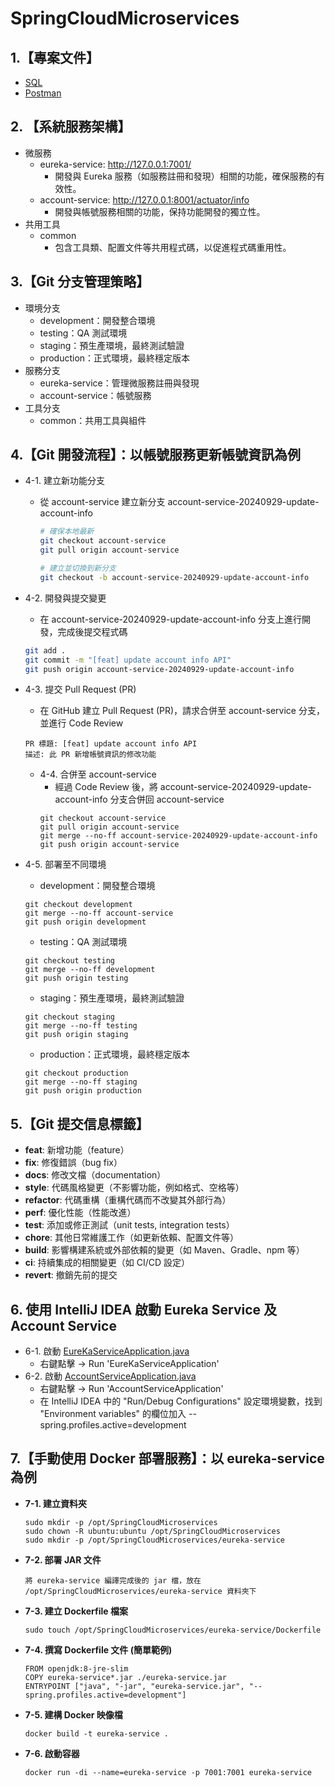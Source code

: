 # SpringCloudMicroservices

## 1.【專案文件】

* [SQL](_doc%2Fsql)
* [Postman](_doc%2FSpringCloudMicroservices.postman_collection.json)

## 2. 【系統服務架構】

* 微服務
    * eureka-service: http://127.0.0.1:7001/
        - 開發與 Eureka 服務（如服務註冊和發現）相關的功能，確保服務的有效性。
    * account-service: http://127.0.0.1:8001/actuator/info
        - 開發與帳號服務相關的功能，保持功能開發的獨立性。
* 共用工具
    * common
        - 包含工具類、配置文件等共用程式碼，以促進程式碼重用性。

## 3.【Git 分支管理策略】

* 環境分支
    * development：開發整合環境
    * testing：QA 測試環境
    * staging：預生產環境，最終測試驗證
    * production：正式環境，最終穩定版本
* 服務分支
    * eureka-service：管理微服務註冊與發現
    * account-service：帳號服務
* 工具分支
    * common：共用工具與組件

## 4.【Git 開發流程】：以帳號服務更新帳號資訊為例

* 4-1. 建立新功能分支
    * 從 account-service 建立新分支 account-service-20240929-update-account-info
      ```bash
      # 確保本地最新
      git checkout account-service
      git pull origin account-service
      
      # 建立並切換到新分支
      git checkout -b account-service-20240929-update-account-info
      ```

* 4-2. 開發與提交變更
    * 在 account-service-20240929-update-account-info 分支上進行開發，完成後提交程式碼
    ```bash
    git add .
    git commit -m "[feat] update account info API"
    git push origin account-service-20240929-update-account-info
    ```

* 4-3. 提交 Pull Request (PR)
    * 在 GitHub 建立 Pull Request (PR)，請求合併至 account-service 分支，並進行 Code Review
    ```text
    PR 標題: [feat] update account info API
    描述: 此 PR 新增帳號資訊的修改功能
    ```

    * 4-4. 合併至 account-service
        * 經過 Code Review 後，將 account-service-20240929-update-account-info 分支合併回 account-service
      ```text
      git checkout account-service
      git pull origin account-service
      git merge --no-ff account-service-20240929-update-account-info
      git push origin account-service
      ```

* 4-5. 部署至不同環境
    * development：開發整合環境
    ```text
    git checkout development
    git merge --no-ff account-service
    git push origin development
    ```
    * testing：QA 測試環境
    ```text
    git checkout testing
    git merge --no-ff development
    git push origin testing
    ```
    * staging：預生產環境，最終測試驗證
    ```text
    git checkout staging
    git merge --no-ff testing
    git push origin staging
    ```
    * production：正式環境，最終穩定版本
    ```text
    git checkout production
    git merge --no-ff staging
    git push origin production
    ```

## 5.【Git 提交信息標籤】

- **feat**: 新增功能（feature）
- **fix**: 修復錯誤（bug fix）
- **docs**: 修改文檔（documentation）
- **style**: 代碼風格變更（不影響功能，例如格式、空格等）
- **refactor**: 代碼重構（重構代碼而不改變其外部行為）
- **perf**: 優化性能（性能改進）
- **test**: 添加或修正測試（unit tests, integration tests）
- **chore**: 其他日常維護工作（如更新依賴、配置文件等）
- **build**: 影響構建系統或外部依賴的變更（如 Maven、Gradle、npm 等）
- **ci**: 持續集成的相關變更（如 CI/CD 設定）
- **revert**: 撤銷先前的提交

## 6. 使用 IntelliJ IDEA 啟動 Eureka Service 及 Account Service

* 6-1.
  啟動 [EureKaServiceApplication.java](eureka-service%2Fsrc%2Fmain%2Fjava%2Forg%2Fecommerce%2Feureka%2FEureKaServiceApplication.java)
    * 右鍵點擊 -> Run 'EureKaServiceApplication'
* 6-2.
  啟動 [AccountServiceApplication.java](account-service%2Fsrc%2Fmain%2Fjava%2Forg%2Fecommerce%2Faccount%2FAccountServiceApplication.java)
    * 右鍵點擊 -> Run 'AccountServiceApplication'
    * 在 IntelliJ IDEA 中的 "Run/Debug Configurations" 設定環境變數，找到 "Environment variables" 的欄位加入
      --spring.profiles.active=development

## 7.【手動使用 Docker 部署服務】：以 eureka-service 為例

* **7-1. 建立資料夾**
  ```shell
  sudo mkdir -p /opt/SpringCloudMicroservices
  sudo chown -R ubuntu:ubuntu /opt/SpringCloudMicroservices
  sudo mkdir -p /opt/SpringCloudMicroservices/eureka-service
  ```
* **7-2. 部署 JAR 文件**
  ```text
  將 eureka-service 編譯完成後的 jar 檔，放在 /opt/SpringCloudMicroservices/eureka-service 資料夾下
  ```
* **7-3. 建立 Dockerfile 檔案**
  ```text
  sudo touch /opt/SpringCloudMicroservices/eureka-service/Dockerfile
  ```
* **7-4. 撰寫 Dockerfile 文件 (簡單範例)**
  ```text
  FROM openjdk:8-jre-slim
  COPY eureka-service*.jar ./eureka-service.jar
  ENTRYPOINT ["java", "-jar", "eureka-service.jar", "--spring.profiles.active=development"]
  ```
* **7-5. 建構 Docker 映像檔**
  ```shell
  docker build -t eureka-service .
  ```
* **7-6. 啟動容器**
  ```shell
  docker run -di --name=eureka-service -p 7001:7001 eureka-service
  ```